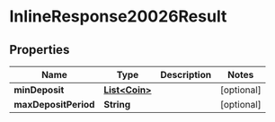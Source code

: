 
# InlineResponse20026Result

## Properties
Name | Type | Description | Notes
------------ | ------------- | ------------- | -------------
**minDeposit** | [**List&lt;Coin&gt;**](Coin.md) |  |  [optional]
**maxDepositPeriod** | **String** |  |  [optional]



